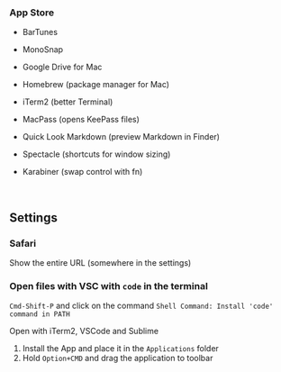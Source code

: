 ### App Store

- BarTunes
- MonoSnap



- Google Drive for Mac

- Homebrew (package manager for Mac)

- iTerm2 (better Terminal)

- MacPass (opens KeePass files)

- Quick Look Markdown (preview Markdown in Finder)

- Spectacle (shortcuts for window sizing)

- Karabiner (swap control with fn)

  ​

## Settings

### Safari

Show the entire URL (somewhere in the settings)



### Open files with VSC with `code` in the terminal

`Cmd-Shift-P` and click on the command `Shell Command: Install 'code' command in PATH`



Open with iTerm2, VSCode and Sublime

1. Install the App and place it in the `Applications` folder
2. Hold `Option+CMD` and drag the application to toolbar